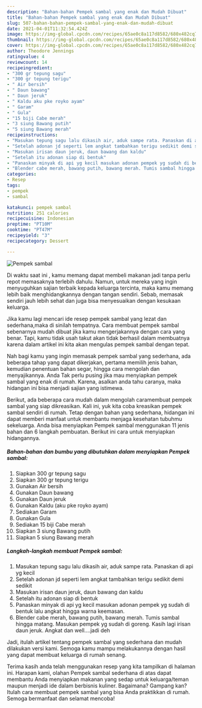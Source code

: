 ```yaml
---
description: "Bahan-bahan Pempek sambal yang enak dan Mudah Dibuat"
title: "Bahan-bahan Pempek sambal yang enak dan Mudah Dibuat"
slug: 507-bahan-bahan-pempek-sambal-yang-enak-dan-mudah-dibuat
date: 2021-04-01T11:32:54.424Z
image: https://img-global.cpcdn.com/recipes/65ae0c8a117d8582/680x482cq70/pempek-sambal-foto-resep-utama.jpg
thumbnail: https://img-global.cpcdn.com/recipes/65ae0c8a117d8582/680x482cq70/pempek-sambal-foto-resep-utama.jpg
cover: https://img-global.cpcdn.com/recipes/65ae0c8a117d8582/680x482cq70/pempek-sambal-foto-resep-utama.jpg
author: Theodore Jennings
ratingvalue: 4
reviewcount: 14
recipeingredient:
- "300 gr tepung sagu"
- "300 gr tepung terigu"
- " Air bersih"
- " Daun bawang"
- " Daun jeruk"
- " Kaldu aku pke royko ayam"
- " Garam"
- " Gula"
- "15 biji Cabe merah"
- "3 siung Bawang putih"
- "5 siung Bawang merah"
recipeinstructions:
- "Masukan tepung sagu lalu dikasih air, aduk sampe rata. Panaskan di api yg kecil"
- "Setelah adonan jd seperti lem angkat tambahkan terigu sedikit demi sedikit"
- "Masukan irisan daun jeruk, daun bawang dan kaldu"
- "Setelah itu adonan siap di bentuk"
- "Panaskan minyak di api yg kecil masukan adonan pempek yg sudah di bentuk lalu angkat hingga warna keemasan."
- "Blender cabe merah, bawang putih, bawang merah. Tumis sambal hingga matang. Masukan pempek yg sudah di goreng. Kasih lagi irisan daun jeruk. Angkat dan well....jadi deh"
categories:
- Resep
tags:
- pempek
- sambal

katakunci: pempek sambal 
nutrition: 251 calories
recipecuisine: Indonesian
preptime: "PT10M"
cooktime: "PT47M"
recipeyield: "3"
recipecategory: Dessert

---
```



![Pempek sambal](https://img-global.cpcdn.com/recipes/65ae0c8a117d8582/680x482cq70/pempek-sambal-foto-resep-utama.jpg)

Di waktu  saat ini , kamu memang dapat membeli makanan jadi tanpa perlu repot memasaknya terlebih dahulu. Namun, untuk mereka yang ingin menyuguhkan sajian terbaik kepada keluarga tercinta, maka kamu memang lebih baik menghidangkannya dengan tangan sendiri. Sebab, memasak sendiri jauh lebih sehat dan juga bisa menyesuaikan dengan kesukaan keluarga.

Jika kamu lagi mencari ide resep pempek sambal yang lezat dan sederhana,maka di sinilah tempatnya. Cara membuat pempek sambal  sebenarnya mudah dibuat jika kamu mengerjakannya dengan cara yang benar. Tapi, kamu tidak usah takut akan tidak berhasil dalam membuatnya 
karena dalam artikel ini kita akan mengulas pempek sambal dengan tepat.  



Nah bagi kamu yang ingin memasak pempek sambal yang sederhana, ada beberapa tahap yang dapat dikerjakan, pertama memilih jenis bahan, kemudian penentuan bahan segar, hingga cara mengolah dan menyajikannya. Anda Tak perlu pusing jika mau menyiapkan pempek sambal yang enak di rumah. Karena, asalkan anda  tahu caranya, maka hidangan ini bisa menjadi sajian yang istimewa.

Berikut, ada beberapa cara mudah dalam mengolah caramembuat pempek sambal yang siap dikreasikan. Kali ini, yuk kita coba kreasikan pempek sambal sendiri di rumah. Tetap dengan bahan yang sederhana, hidangan ini dapat memberi manfaat untuk membantu menjaga kesehatan tubuhmu sekeluarga. Anda bisa menyiapkan Pempek sambal menggunakan 11 jenis bahan dan 6 langkah pembuatan. Berikut ini cara untuk menyiapkan hidangannya.

<!--inarticleads1-->

##### Bahan-bahan dan bumbu yang dibutuhkan dalam menyiapkan Pempek sambal:

1. Siapkan 300 gr tepung sagu
1. Siapkan 300 gr tepung terigu
1. Gunakan  Air bersih
1. Gunakan  Daun bawang
1. Gunakan  Daun jeruk
1. Gunakan  Kaldu (aku pke royko ayam)
1. Sediakan  Garam
1. Gunakan  Gula
1. Sediakan 15 biji Cabe merah
1. Siapkan 3 siung Bawang putih
1. Siapkan 5 siung Bawang merah




<!--inarticleads2-->

##### Langkah-langkah membuat Pempek sambal:

1. Masukan tepung sagu lalu dikasih air, aduk sampe rata. Panaskan di api yg kecil
1. Setelah adonan jd seperti lem angkat tambahkan terigu sedikit demi sedikit
1. Masukan irisan daun jeruk, daun bawang dan kaldu
1. Setelah itu adonan siap di bentuk
1. Panaskan minyak di api yg kecil masukan adonan pempek yg sudah di bentuk lalu angkat hingga warna keemasan.
1. Blender cabe merah, bawang putih, bawang merah. Tumis sambal hingga matang. Masukan pempek yg sudah di goreng. Kasih lagi irisan daun jeruk. Angkat dan well....jadi deh




Jadi, itulah artikel tentang  pempek sambal  yang sederhana dan mudah dilakukan versi kami. Semoga kamu mampu melakukannya dengan hasil yang dapat membuat keluarga di rumah senang. 

Terima kasih anda telah menggunakan resep yang kita tampilkan di halaman ini. Harapan kami, olahan  Pempek sambal sederhana di atas dapat membantu Anda menyiapkan makanan yang sedap untuk keluarga/teman maupun menjadi ide dalam berbisnis kuliner. Bagaimana? Gampang kan? Itulah cara membuat pempek sambal yang bisa Anda praktikkan di rumah. Semoga bermanfaat dan selamat mencoba!

